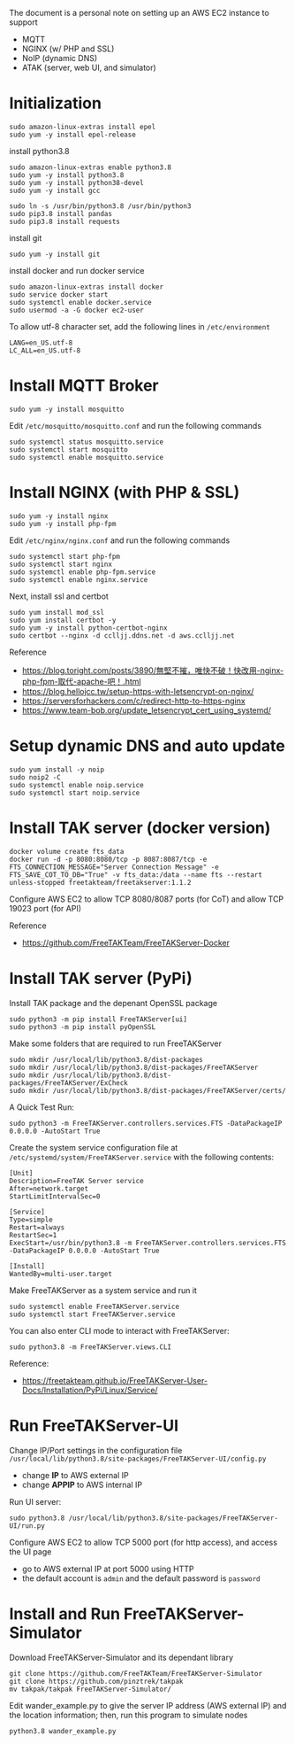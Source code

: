 The document is a personal note on setting up an AWS EC2 instance to support
- MQTT
- NGINX (w/ PHP and SSL)
- NoIP (dynamic DNS)
- ATAK (server, web UI, and simulator)

# Initialization

```
sudo amazon-linux-extras install epel
sudo yum -y install epel-release
```

install python3.8

```
sudo amazon-linux-extras enable python3.8
sudo yum -y install python3.8
sudo yum -y install python38-devel
sudo yum -y install gcc

sudo ln -s /usr/bin/python3.8 /usr/bin/python3
sudo pip3.8 install pandas
sudo pip3.8 install requests
```

install git

```
sudo yum -y install git
```

install docker and run docker service

```
sudo amazon-linux-extras install docker
sudo service docker start
sudo systemctl enable docker.service
sudo usermod -a -G docker ec2-user
```

To allow utf-8 character set, add the following lines in `/etc/environment`

```
LANG=en_US.utf-8
LC_ALL=en_US.utf-8
```

# Install MQTT Broker

```
sudo yum -y install mosquitto
```

Edit `/etc/mosquitto/mosquitto.conf` and run the following commands

```
sudo systemctl status mosquitto.service
sudo systemctl start mosquitto
sudo systemctl enable mosquitto.service
```


# Install NGINX (with PHP & SSL)

```
sudo yum -y install nginx
sudo yum -y install php-fpm
```

Edit `/etc/nginx/nginx.conf` and run the following commands

```
sudo systemctl start php-fpm
sudo systemctl start nginx
sudo systemctl enable php-fpm.service
sudo systemctl enable nginx.service
```

Next, install ssl and certbot

```
sudo yum install mod_ssl
sudo yum install certbot -y
sudo yum -y install python-certbot-nginx
sudo certbot --nginx -d cclljj.ddns.net -d aws.cclljj.net
```

Reference
- https://blog.toright.com/posts/3890/無堅不摧，唯快不破！快改用-nginx-php-fpm-取代-apache-吧！.html
- https://blog.hellojcc.tw/setup-https-with-letsencrypt-on-nginx/
- https://serversforhackers.com/c/redirect-http-to-https-nginx
- https://www.team-bob.org/update_letsencrypt_cert_using_systemd/

# Setup dynamic DNS and auto update

```
sudo yum install -y noip
sudo noip2 -C
sudo systemctl enable noip.service
sudo systemctl start noip.service
```

# Install TAK server (docker version)

```
docker volume create fts_data
docker run -d -p 8080:8080/tcp -p 8087:8087/tcp -e FTS_CONNECTION_MESSAGE="Server Connection Message" -e FTS_SAVE_COT_TO_DB="True" -v fts_data:/data --name fts --restart unless-stopped freetakteam/freetakserver:1.1.2
```

Configure AWS EC2 to allow TCP 8080/8087 ports (for CoT) and allow TCP 19023 port (for API)

Reference
- https://github.com/FreeTAKTeam/FreeTAKServer-Docker

# Install TAK server (PyPi)

Install TAK package and the depenant OpenSSL package

```
sudo python3 -m pip install FreeTAKServer[ui]
sudo python3 -m pip install pyOpenSSL
```

Make some folders that are required to run FreeTAKServer

```
sudo mkdir /usr/local/lib/python3.8/dist-packages
sudo mkdir /usr/local/lib/python3.8/dist-packages/FreeTAKServer
sudo mkdir /usr/local/lib/python3.8/dist-packages/FreeTAKServer/ExCheck
sudo mkdir /usr/local/lib/python3.8/dist-packages/FreeTAKServer/certs/
```

A Quick Test Run:

```
sudo python3 -m FreeTAKServer.controllers.services.FTS -DataPackageIP 0.0.0.0 -AutoStart True
```

Create the system service configuration file at `/etc/systemd/system/FreeTAKServer.service` with the following contents:
```
[Unit]
Description=FreeTAK Server service
After=network.target
StartLimitIntervalSec=0

[Service]
Type=simple
Restart=always
RestartSec=1
ExecStart=/usr/bin/python3.8 -m FreeTAKServer.controllers.services.FTS -DataPackageIP 0.0.0.0 -AutoStart True

[Install]
WantedBy=multi-user.target
```

Make FreeTAKServer as a system service and run it

```
sudo systemctl enable FreeTAKServer.service
sudo systemctl start FreeTAKServer.service
```

You can also enter CLI mode to interact with FreeTAKServer:
```
sudo python3.8 -m FreeTAKServer.views.CLI
```

Reference:
- https://freetakteam.github.io/FreeTAKServer-User-Docs/Installation/PyPi/Linux/Service/

# Run FreeTAKServer-UI

Change IP/Port settings in the configuration file `/usr/local/lib/python3.8/site-packages/FreeTAKServer-UI/config.py`

- change **IP** to AWS external IP
- change **APPIP** to AWS internal IP

Run UI server:
```
sudo python3.8 /usr/local/lib/python3.8/site-packages/FreeTAKServer-UI/run.py
```

Configure AWS EC2 to allow TCP 5000 port (for http access), and access the UI page
- go to AWS external IP at port 5000 using HTTP
- the default account is `admin` and the default password is `password`

# Install and Run FreeTAKServer-Simulator

Download FreeTAKServer-Simulator and its dependant library
```
git clone https://github.com/FreeTAKTeam/FreeTAKServer-Simulator
git clone https://github.com/pinztrek/takpak
mv takpak/takpak FreeTAKServer-Simulator/
```

Edit wander_example.py to give the server IP address (AWS external IP) and the location information; then, run this program to simulate nodes

```
python3.8 wander_example.py
```
